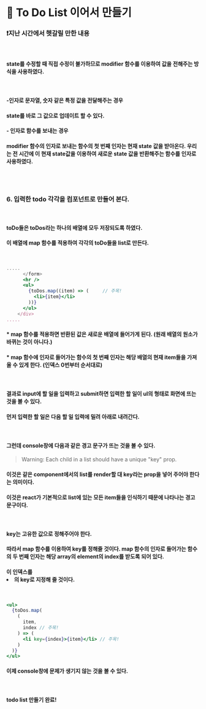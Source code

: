 # 📌 To Do List 이어서 만들기

### ❗**지난 시간에서 헷갈릴 만한 내용**

<br>

#### state를 수정할 때 직접 수정이 불가하므로 modifier 함수를 이용하여 값을 전해주는 방식을 사용하였다.

<br>

#### **-인자로 문자열, 숫자 같은 특정 값을 전달해주는 경우**

#### state를 바로 그 값으로 업데이트 할 수 있다.

#### **- 인자로 함수를 보내는 경우**

#### modifier 함수의 인자로 보내는 함수의 첫 번째 인자는 현재 state 값을 받아온다. 우리는 전 시간에 이 현재 state값을 이용하여 새로운 state 값을 반환해주는 함수를 인자로 사용하였다.

<br><br>

### **6. 입력한 todo 각각을 컴포넌트로 만들어 본다.**

<br>

#### toDo들은 toDos라는 하나의 배열에 모두 저장되도록 하였다.

#### 이 배열에 map 함수를 적용하여 각각의 toDo들을 list로 만든다.

<br>

```jsx
.....
      </form>
      <hr />
      <ul>
        {toDos.map((item) => (     // 주목!
          <li>{item}</li>
        ))}
      </ul>
    </div>
.....
```

#### \* map 함수를 적용하면 반환된 값은 새로운 배열에 들어가게 된다. (원래 배열의 원소가 바뀌는 것이 아니다.)

#### \* map 함수에 인자로 들어가는 함수의 첫 번째 인자는 해당 배열의 현재 item들을 가져올 수 있게 한다. (인덱스 0번부터 순서대로)

<br>

#### 결과로 input에 할 일을 입력하고 submit하면 입력한 할 일이 ul의 형태로 화면에 뜨는 것을 볼 수 있다.

#### 먼저 입력한 할 일은 다음 할 일 입력에 밀려 아래로 내려간다.

<br>

#### 그런데 console창에 다음과 같은 경고 문구가 뜨는 것을 볼 수 있다.

> Warning: Each child in a list should have a unique "key" prop.

#### 이것은 같은 component에서의 list를 render할 대 key라는 prop을 넣어 주어야 한다는 의미이다.

#### 이것은 react가 기본적으로 list에 있는 모든 item들을 인식하기 때문에 나타나는 경고 문구이다.

<br>

#### key는 고유한 값으로 정해주어야 한다.

#### 따라서 map 함수를 이용하여 key를 정해줄 것이다. map 함수의 인자로 들어가는 함수의 두 번째 인자는 해당 array의 element의 index를 받도록 되어 있다.

#### 이 인덱스를 <li>의 key로 지정해 줄 것이다.

<br>

```jsx
<ul>
  {toDos.map(
    (
      item,
      index // 주목!
    ) => (
      <li key={index}>{item}</li> // 주목!
    )
  )}
</ul>
```

#### 이제 console창에 문제가 생기지 않는 것을 볼 수 있다.

<br>

#### todo list 만들기 완료!
